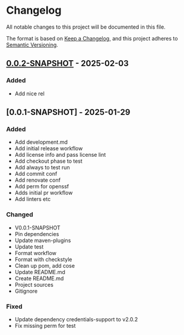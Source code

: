 # Changelog

All notable changes to this project will be documented in this file.

The format is based on [Keep a Changelog](https://keepachangelog.com/en/1.0.0/),
and this project adheres to [Semantic Versioning](https://semver.org/spec/v2.0.0.html).

## [0.0.2-SNAPSHOT] - 2025-02-03

### Added

- Add nice rel

## [0.0.1-SNAPSHOT] - 2025-01-29

### Added

- Add development.md
- Add initial release workflow
- Add license info and pass license lint
- Add checkout phase to test
- Add always to test run
- Add commit conf
- Add renovate conf
- Add perm for openssf
- Adds initial pr workflow
- Add linters etc

### Changed

- V0.0.1-SNAPSHOT
- Pin dependencies
- Update maven-plugins
- Update test
- Format workflow
- Format with checkstyle
- Clean up pom, add cose
- Update README.md
- Create README.md
- Project sources
- Gitignore

### Fixed

- Update dependency credentials-support to v2.0.2
- Fix missing perm for test

[0.0.2-SNAPSHOT]: https://github.com/diggsweden/eudiw-wallet-token-lib/compare/v0.0.1-SNAPSHOT..v0.0.2-SNAPSHOT

<!-- generated by git-cliff -->

